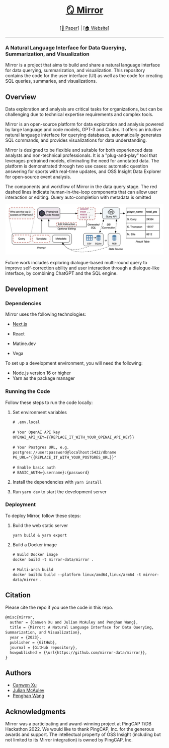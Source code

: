 <h1 align="center"><a href="https://mirror-data.github.io/">🪞 Mirror </a> </h1>
<p align="center"><a href="https://arxiv.org/abs/2303.08697">[📄 Paper]</a> | <a href="https://mirror-data.github.io/">[🏠 Website]</a> </p>
<hr>

### A Natural Language Interface for Data Querying, Summarization, and Visualization

Mirror is a project that aims to build and share a natural language interface for data querying, summarization, and visualization. This repository contains the code for the user interface (UI) as well as the code for creating SQL queries, summaries, and visualizations.

## Overview

Data exploration and analysis are critical tasks for organizations, but can be challenging due to technical expertise requirements and complex tools. 

Mirror is an open-source platform for data exploration and analysis powered by large language and code models, GPT-3 and Codex. It offers an intuitive natural language interface for querying databases, automatically generates SQL commands, and provides visualizations for data understanding. 

Mirror is designed to be flexible and suitable for both experienced data analysts and non-technical professionals. It is a "plug-and-play" tool that leverages pretrained models, eliminating the need for annotated data. The platform is demonstrated through two use cases: automatic question answering for sports with real-time updates, and OSS Insight Data Explorer for open-source event analysis. 

The components and workflow of Mirror in the data query stage. The red dashed lines indicate human-in-the-loop components that can allow user interaction or editing. Query auto-completion with metadata is omitted

![Flow](./docs/flow.jpg)

Future work includes exploring dialogue-based multi-round query to improve self-correction ability and user interaction through a dialogue-like interface, by combining ChatGPT and the SQL engine.


## Development

### Dependencies

Mirror uses the following technologies:

- [Next.js](https://nextjs.org/) 

- React
- Matine.dev
- Vega

To set up a development environment, you will need the following:

- Node.js version 16 or higher
- Yarn as the package manager

### Running the Code

Follow these steps to run the code locally:

1. Set environment variables

   ```
   # .env.local
   
   # Your OpenAI API key
   OPENAI_API_KEY={{REPLACE_IT_WITH_YOUR_OPENAI_API_KEY}}
   
   # Your Postgres URL, e.g. postgres://user:password@localhost:5432/dbname
   PG_URL="{{REPLACE_IT_WITH_YOUR_POSTGRES_URL}}"
   
   # Enable basic auth
   # BASIC_AUTH={username}:{password}
   ```

2. Install the dependencies with `yarn install`

3. Run `yarn dev` to start the development server



### Deployment

To deploy Mirror, follow these steps:

1. Build the web static server

   ```
   yarn build & yarn export
   ```

2. Build a Docker image

   ```
   # Build Docker image
   docker build -t mirror-data/mirror .
   
   # Multi-arch build
   docker buildx build --platform linux/amd64,linux/arm64 -t mirror-data/mirror .
   ```

## Citation

Please cite the repo if you use the code in this repo.

```
@misc{mirror,
  author = {Canwen Xu and Julian McAuley and Penghan Wang},
  title = {Mirror: A Natural Language Interface for Data Querying, Summarization, and Visualization},
  year = {2023},
  publisher = {GitHub},
  journal = {GitHub repository},
  howpublished = {\url{https://github.com/mirror-data/mirror}},
}
```

## Authors

- [Canwen Xu](https://www.canwenxu.net/)
- [Julian McAuley](https://cseweb.ucsd.edu/~jmcauley/)
- [Penghan Wang](https://github.com/wph95)

## Acknowledgments

Mirror was a participating and award-winning project at PingCAP TiDB Hackathon 2022. We would like to thank PingCAP, Inc. for the generous awards and support. The intellectual property of OSS Insight (including but not limited to its Mirror integration) is owned by PingCAP, Inc.
